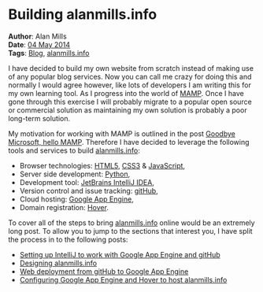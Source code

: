 Building alanmills.info
=======================
**Author**: Alan Mills  
**Date**: [04 May 2014](/blog/history/2014-05.md)   
**Tags**: [Blog](/blog/categories/blog.md), [alanmills.info](/blog/categories/alanmills-info.md)

I have decided to build my own website from scratch instead of making use of any popular blog services. Now you can call me crazy for doing this and normally I would agree however, like lots of developers I am writing this for my own learning tool.  As I progress into the world of [MAMP](http://en.wikipedia.org/wiki/MAMP).  Once I have gone through this exercise I will probably migrate to a popular open source or commercial solution as maintaining my own solution is probably a poor long-term solution.

My motivation for working with MAMP is outlined in the post [Goodbye Microsoft, hello MAMP](/blog/2014/05/goodbye-microsoft.md). Therefore I have decided to leverage the following tools and services to build [alanmills.info](/):

* Browser technologies: [HTML5](http://www.w3.org/html5/), [CSS3](http://www.w3.org/TR/2001/WD-css3-roadmap-20010523/) & [JavaScript](http://en.wikipedia.org/wiki/JavaScript),
* Server side development: [Python](https://www.python.org),
* Development tool: [JetBrains IntelliJ IDEA](http://www.jetbrains.com/idea/),
* Version control and issue tracking: [gitHub](https://github.com),
* Cloud hosting: [Google App Engine](https://developers.google.com/appengine/),
* Domain registration: [Hover](https://hover.com/WFvd9zHJ).

To cover all of the steps to bring [alanmills.info](/) online would be an extremely long post.  To allow you to jump to the sections that interest you, I have split the process in to the following posts:
* [Setting up IntelliJ to work with Google App Engine and gitHub](/blog/2014/05/setup-intellij-gae-gitHub.md)
* [Designing alanmills.info](/blog/2014/05/designing-alanmills.info.md)
* [Web deployment from gitHub to Google App Engine](/blog/2014/05/gae-cloud-deployment.md)
* [Configuring Google App Engine and Hover to host alanmills.info](/blog/2014/05/hover-gae.md)
